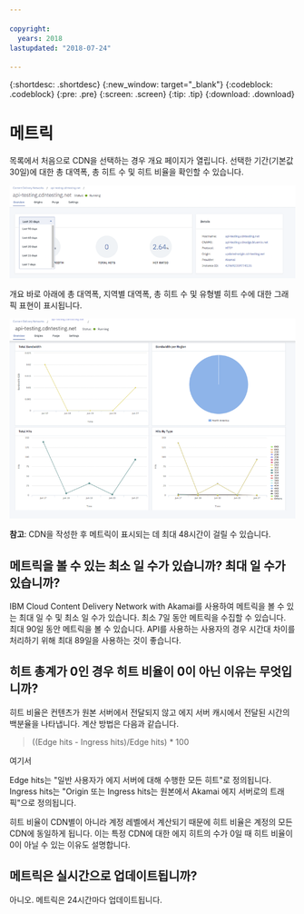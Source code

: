 ```yaml
---

copyright:
  years: 2018
lastupdated: "2018-07-24"

---
```


{:shortdesc: .shortdesc}
{:new_window: target="_blank"}
{:codeblock: .codeblock}
{:pre: .pre}
{:screen: .screen}
{:tip: .tip}
{:download: .download}

# 메트릭

목록에서 처음으로 CDN을 선택하는 경우 개요 페이지가 열립니다. 선택한 기간(기본값 30일)에 대한 총 대역폭, 총 히트 수 및 히트 비율을 확인할 수 있습니다. 

  ![메트릭 개요](images/metrics-overview.png)

개요 바로 아래에 총 대역폭, 지역별 대역폭, 총 히트 수 및 유형별 히트 수에 대한 그래픽 표현이 표시됩니다. 

  ![메트릭 그래프](images/metrics-graphs.png)

**참고**: CDN을 작성한 후 메트릭이 표시되는 데 최대 48시간이 걸릴 수 있습니다.

## 메트릭을 볼 수 있는 최소 일 수가 있습니까? 최대 일 수가 있습니까?

IBM Cloud Content Delivery Network with Akamai를 사용하여 메트릭을 볼 수 있는 최대 일 수 및 최소 일 수가 있습니다. 최소 7일 동안 메트릭을 수집할 수 있습니다. 최대 90일 동안 메트릭을 볼 수 있습니다. API를 사용하는 사용자의 경우 시간대 차이를 처리하기 위해 최대 89일을 사용하는 것이 좋습니다.

## 히트 총계가 0인 경우 히트 비율이 0이 아닌 이유는 무엇입니까?
히트 비율은 컨텐츠가 원본 서버에서 전달되지 않고 에지 서버 캐시에서 전달된 시간의 백분율을 나타냅니다. 계산 방법은 다음과 같습니다.

> ((Edge hits - Ingress hits)/Edge hits) * 100

여기서

Edge hits는 "일반 사용자가 에지 서버에 대해 수행한 모든 히트"로 정의됩니다.  
Ingress hits는 "Origin 또는 Ingress hits는 원본에서 Akamai 에지 서버로의 트래픽"으로 정의됩니다.

히트 비율이 CDN별이 아니라 계정 레벨에서 계산되기 때문에 히트 비율은 계정의 모든 CDN에 동일하게 됩니다. 이는 특정 CDN에 대한 에지 히트의 수가 0일 때 히트 비율이 0이 아닐 수 있는 이유도 설명합니다.

## 메트릭은 실시간으로 업데이트됩니까?

아니오. 메트릭은 24시간마다 업데이트됩니다.

